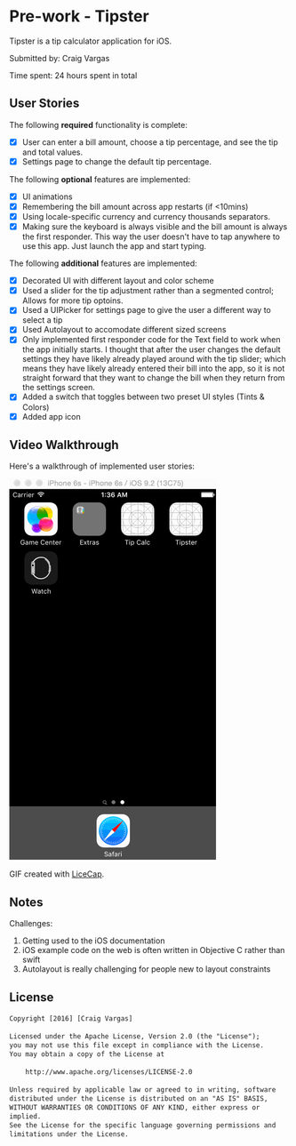 # Pre-work - Tipster

Tipster is a tip calculator application for iOS.

Submitted by: Craig Vargas

Time spent: 24 hours spent in total

## User Stories

The following **required** functionality is complete:

* [X] User can enter a bill amount, choose a tip percentage, and see the tip and total values.
* [X] Settings page to change the default tip percentage.

The following **optional** features are implemented:
* [X] UI animations
* [X] Remembering the bill amount across app restarts (if <10mins)
* [X] Using locale-specific currency and currency thousands separators.
* [X] Making sure the keyboard is always visible and the bill amount is always the first responder. This way the user doesn't have to tap anywhere to use this app. Just launch the app and start typing.

The following **additional** features are implemented:

* [X] Decorated UI with different layout and color scheme
* [X] Used a slider for the tip adjustment rather than a segmented control; Allows for more tip optoins.
* [X] Used a UIPicker for settings page to give the user a different way to select a tip
* [X] Used Autolayout to accomodate different sized screens
* [X] Only implemented first responder code for the Text field to work when the app initially starts. I thought that after the user changes the default settings they have likely already played around with the tip slider; which means they have likely already entered their bill into the app, so it is not straight forward that they want to change the bill when they return from the settings screen. 
* [X] Added a switch that toggles between two preset UI styles (Tints & Colors)
* [X] Added app icon

## Video Walkthrough 

Here's a walkthrough of implemented user stories:

<img src='https://github.com/craigvargas/Tip-Calculator-iOS-Codepath/blob/master/Tipster_Walkthrough_2.gif' title='Video Walkthrough' width='' alt='Video Walkthrough' />

GIF created with [LiceCap](http://www.cockos.com/licecap/).

## Notes

Challenges:
1. Getting used to the iOS documentation
2. iOS example code on the web is often written in Objective C rather than swift
3. Autolayout is really challenging for people new to layout constraints

## License

    Copyright [2016] [Craig Vargas]

    Licensed under the Apache License, Version 2.0 (the "License");
    you may not use this file except in compliance with the License.
    You may obtain a copy of the License at

        http://www.apache.org/licenses/LICENSE-2.0

    Unless required by applicable law or agreed to in writing, software
    distributed under the License is distributed on an "AS IS" BASIS,
    WITHOUT WARRANTIES OR CONDITIONS OF ANY KIND, either express or implied.
    See the License for the specific language governing permissions and
    limitations under the License.
